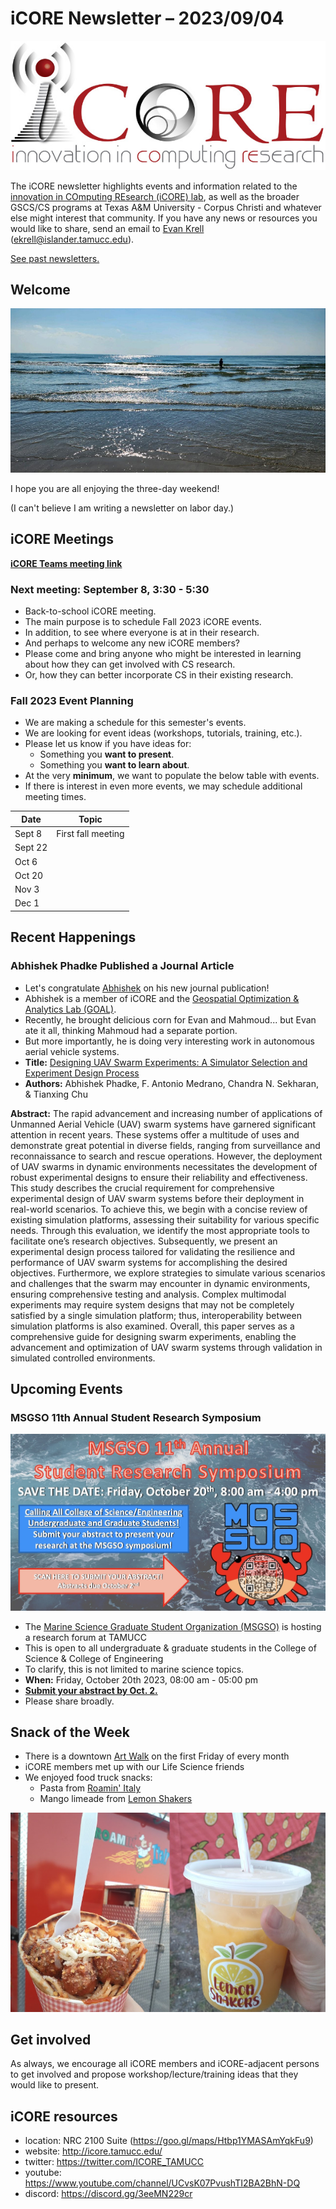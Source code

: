 # iCORE Newsletter – 2023/09/04

![logo](../img/logo_plain_sm.jpg)

The iCORE newsletter highlights events and information related to the [innovation in COmputing REsearch (iCORE) lab](https://icore.tamucc.edu/),
as well as the broader GSCS/CS programs at Texas A&M University - Corpus Christi and whatever else might interest that community.
If you have any news or resources you would like to share, send an email to [Evan Krell](https://scholar.google.com/citations?user=jLuwYGAAAAAJ&hl=en) (ekrell@islander.tamucc.edu).

[See past newsletters.](https://github.com/ekrell/icore_website/tree/main/news)

## Welcome

![Mustang Island Beach](../img/labor_day_beach.jpeg)

I hope you are all enjoying the three-day weekend!

(I can't believe I am writing a newsletter on labor day.)

## iCORE Meetings

**[iCORE Teams meeting link](https://teams.microsoft.com/l/meetup-join/19%3Ameeting_MDdlZDBiMTgtYzVjNS00YjhhLWE5OTctY2Y5YzMyYTljNzU5%40thread.v2/0?context=%7B%22Tid%22%3A%2234cbfaf1-67a6-4781-a9ca-514eb2550b66%22%2C%22Oid%22%3A%22994c008b-0707-4f3c-8ac0-73b65e733430%22%2C%22MessageId%22%3A%220%22%7D)**

### Next meeting: September 8, 3:30 - 5:30

- Back-to-school iCORE meeting.
- The main purpose is to schedule Fall 2023 iCORE events.
- In addition, to see where everyone is at in their research.
- And perhaps to welcome any new iCORE members?
- Please come and bring anyone who might be interested in learning about how they can get involved with CS research.
- Or, how they can better incorporate CS in their existing research.

### Fall 2023 Event Planning

- We are making a schedule for this semester's events.
- We are looking for event ideas (workshops, tutorials, training, etc.).
- Please let us know if you have ideas for:
  - Something you **want to present**.
  - Something you **want to learn about**.
- At the very **minimum**, we want to populate the below table with events.
- If there is interest in even more events, we may schedule additional meeting times. 

| **Date** | **Topic**          |
|----------|--------------------|
| Sept 8   | First fall meeting |
| Sept 22  |                    |
| Oct 6    |                    |
| Oct 20   |                    |
| Nov 3    |                    |
| Dec 1    |                    |

## Recent Happenings

### Abhishek Phadke Published a Journal Article

- Let's congratulate [Abhishek](https://sites.google.com/view/abhishek-phadke) on his new journal publication!
- Abhishek is a member of iCORE and the [Geospatial Optimization & Analytics Lab (GOAL)](https://sites.google.com/view/abhishek-phadke).
- Recently, he brought delicious corn for Evan and Mahmoud... but Evan ate it all, thinking Mahmoud had a separate portion.
- But more importantly, he is doing very interesting work in autonomous aerial vehicle systems.
- **Title:** [Designing UAV Swarm Experiments: A Simulator Selection and Experiment Design Process](https://www.mdpi.com/1424-8220/23/17/7359)
- **Authors:** Abhishek Phadke, F. Antonio Medrano, Chandra N. Sekharan, & Tianxing Chu

**Abstract:** The rapid advancement and increasing number of applications of Unmanned Aerial Vehicle (UAV) swarm systems have garnered significant attention in recent years. These systems offer a multitude of uses and demonstrate great potential in diverse fields, ranging from surveillance and reconnaissance to search and rescue operations. However, the deployment of UAV swarms in dynamic environments necessitates the development of robust experimental designs to ensure their reliability and effectiveness. This study describes the crucial requirement for comprehensive experimental design of UAV swarm systems before their deployment in real-world scenarios. To achieve this, we begin with a concise review of existing simulation platforms, assessing their suitability for various specific needs. Through this evaluation, we identify the most appropriate tools to facilitate one’s research objectives. Subsequently, we present an experimental design process tailored for validating the resilience and performance of UAV swarm systems for accomplishing the desired objectives. Furthermore, we explore strategies to simulate various scenarios and challenges that the swarm may encounter in dynamic environments, ensuring comprehensive testing and analysis. Complex multimodal experiments may require system designs that may not be completely satisfied by a single simulation platform; thus, interoperability between simulation platforms is also examined. Overall, this paper serves as a comprehensive guide for designing swarm experiments, enabling the advancement and optimization of UAV swarm systems through validation in simulated controlled environments.

## Upcoming Events

### MSGSO 11th Annual Student Research Symposium

![MSGSO Flyer](../img/msgso.jpg)

- The [Marine Science Graduate Student Organization (MSGSO)](https://msgsoresearchforum.wixsite.com/msgsosymposium) is hosting a research forum at TAMUCC
- This is open to all undergraduate & graduate students in the College of Science & College of Engineering
- To clarify, this is not limited to marine science topics. 
- **When:** Friday, October 20th 2023,  08:00 am - 05:00 pm
- [**Submit your abstract by Oct. 2.**](https://msgsoresearchforum.wixsite.com/msgsosymposium)
- Please share broadly.

## Snack of the Week

- There is a downtown [Art Walk](https://godowntowncc.com/artwalk/) on the first Friday of every month
- iCORE members met up with our Life Science friends
- We enjoyed food truck snacks:
  - Pasta from [Roamin' Italy](https://www.facebook.com/RoaminItaly/)
  - Mango limeade from [Lemon Shakers](https://www.facebook.com/people/Lemon-Shakers/100027677786522/)

![Food from First Friday](../img/first_friday.png)

## Get involved

As always, we encourage all iCORE members and iCORE-adjacent persons to get involved and propose workshop/lecture/training ideas that they would like to present.

## iCORE resources

- location: NRC 2100 Suite (https://goo.gl/maps/Htbp1YMASAmYqkFu9)
- website: http://icore.tamucc.edu/
- twitter: https://twitter.com/ICORE_TAMUCC
- youtube: https://www.youtube.com/channel/UCvsK07PvushTI2BA2BhN-DQ
- discord: https://discord.gg/3eeMN229cr
